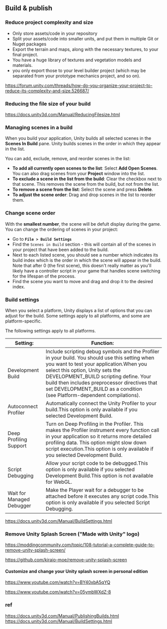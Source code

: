 ## Build & publish

### Reduce project complexity and size
- Only store assets/code in your repository
- Split your assets/code into smaller units, and put them in multiple Git or Nuget packages
- Export the terrain and maps, along with the necessary textures, to your final project.
- You have a huge library of textures and vegetation models and materials.
- you only export those to your level builder project (which may be separated from your prototype mechanics project, and so on).

https://forum.unity.com/threads/how-do-you-organize-your-project-to-reduce-its-complexity-and-size.526687/

### Reducing the file size of your build
https://docs.unity3d.com/Manual/ReducingFilesize.html

### Managing scenes in a build
When you build your application, Unity builds all selected scenes in the **Scenes In Build** pane. Unity builds scenes in the order in which they appear in the list.

You can add, exclude, remove, and reorder scenes in the list:

-   **To add all currently open scenes to the list**: Select **Add Open Scenes**. You can also drag scenes from your **Project** window into the list.
-   **To exclude a scene in the list from the build**: Clear the checkbox next to that scene. This removes the scene from the build, but not from the list.
-   **To remove a scene from the list**: Select the scene and press **Delete**.
-   **To adjust the scene order**: Drag and drop scenes in the list to reorder them.

### Change scene order
With the **smallest number**, the scene will be defult display during the game. You can change the ordering of scenes in your project:

-   Go to **`File > Build Settings`**
-   Find the `Scenes in Build` section - this will contain all of the scenes in your project that have been added to the build.
-   Next to each listed scene, you should see a number which indicates its build index which is the order in which the scene will appear in the build. Note that after 0 (the first scene), this doesn't really matter as you'll likely have a controller script in your game that handles scene switching for the lifespan of the process.
-   Find the scene you want to move and drag and drop it to the desired index.


### Build settings
When you select a platform, Unity displays a list of options that you can adjust for the build. Some settings apply to all platforms, and some are platform-specific.


The following settings apply to all platforms.

| Setting: | Function: |
| --- | --- |
| Development Build | Include scripting debug symbols and the Profiler in your build. You should use this setting when you want to test your application.When you select this option, Unity sets the DEVELOPMENT_BUILD scripting define. Your build then includes preprocessor directives that set DEVELOPMENT_BUILD as a condition (see Platform-dependent compilations). |
| Autoconnect Profiler | Automatically connect the Unity Profiler to your build.This option is only available if you selected Development Build. |
| Deep Profiling Support | Turn on Deep Profiling in the Profiler. This makes the Profiler instrument every function call in your application so it returns more detailed profiling data. This option might slow down script execution.This option is only available if you selected Development Build. |
| Script Debugging | Allow your script code to be debugged.This option is only available if you selected Development Build.This option is not available for WebGL. |
| Wait for Managed Debugger | Make the Player wait for a debugger to be attached before it executes any script code.This option is only available if you selected Script Debugging. |

https://docs.unity3d.com/Manual/BuildSettings.html

### Remove Unity Splash Screen ("Made with Unity" logo)
https://moddingcommunity.com/topic/108-tutorial-a-complete-guide-to-remove-unity-splash-screen/

https://github.com/kiraio-moe/remove-unity-splash-screen

#### Customize and change your Unity splash screen in personal edition
https://www.youtube.com/watch?v=BY40xbA5qYQ

https://www.youtube.com/watch?v=05ymbWXdZ-8

### ref 
https://docs.unity3d.com/Manual/PublishingBuilds.html \
https://docs.unity3d.com/Manual/BuildSettings.html

